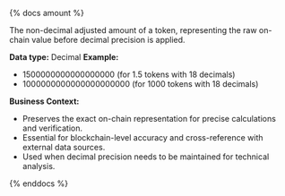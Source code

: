 {% docs amount %}

The non-decimal adjusted amount of a token, representing the raw on-chain value before decimal precision is applied.

**Data type:** Decimal
**Example:**
- 1500000000000000000 (for 1.5 tokens with 18 decimals)
- 1000000000000000000000 (for 1000 tokens with 18 decimals)

**Business Context:**
- Preserves the exact on-chain representation for precise calculations and verification.
- Essential for blockchain-level accuracy and cross-reference with external data sources.
- Used when decimal precision needs to be maintained for technical analysis.

{% enddocs %}
